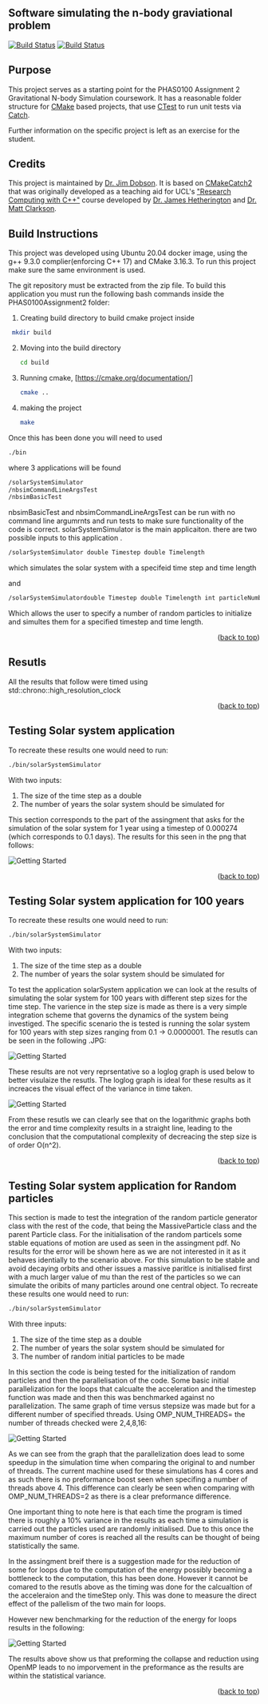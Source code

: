 Software simulating the n-body graviational problem
------------------

[![Build Status](https://travis-ci.com/[USERNAME]/PHAS0100Assignment2.svg?branch=master)](https://travis-ci.com/[USERNAME]/PHAS0100Assignment2)
[![Build Status](https://ci.appveyor.com/api/projects/status/[APPVEYOR_ID]/branch/master)](https://ci.appveyor.com/project/[USERNAME]/PHAS0100Assignment2)


Purpose
-------

This project serves as a starting point for the PHAS0100 Assignment 2 Gravitational N-body Simulation coursework. It has a reasonable folder structure for [CMake](https://cmake.org/) based projects,
that use [CTest](https://cmake.org/) to run unit tests via [Catch](https://github.com/catchorg/Catch2). 

Further information on the specific project is left as an exercise for the student.


Credits
-------

This project is maintained by [Dr. Jim Dobson](https://www.ucl.ac.uk/physics-astronomy/people/dr-jim-dobson). It is based on [CMakeCatch2](https://github.com/UCL/CMakeCatch2.git) that was originally developed as a teaching aid for UCL's ["Research Computing with C++"](http://rits.github-pages.ucl.ac.uk/research-computing-with-cpp/)
course developed by [Dr. James Hetherington](http://www.ucl.ac.uk/research-it-services/people/james)
and [Dr. Matt Clarkson](https://iris.ucl.ac.uk/iris/browse/profile?upi=MJCLA42).


Build Instructions
------------------

This project was developed using Ubuntu 20.04 docker image, using the g++ 9.3.0 complier(enforcing C++ 17) and CMake 3.16.3.
To run this project make sure the same environment is used.

The git repository must be extracted from the zip file. 
To build this application you must run the following bash commands inside the PHAS0100Assignment2 folder:

1. Creating build directory to build cmake project inside
  ```sh
   mkdir build
   ```
2. Moving into the build directory
   ```sh
   cd build
   ```
3. Running cmake, [https://cmake.org/documentation/]
   ```sh
   cmake ..
   ```
4. making the project
   ```sh
   make
   ```
Once this has been done you will need to used
```sh
./bin
```
where 3 applications will be found 
```sh
/solarSystemSimulator
/nbsimCommandLineArgsTest 
/nbsimBasicTest 
```
nbsimBasicTest and nbsimCommandLineArgsTest can be run with no command line argumrnts and run tests to make sure functionality of the code is correct.
solarSystemSimulator is the main applicaiton.
there are two possible inputs to this application .
```sh
/solarSystemSimulator double Timestep double Timelength 
```
which simulates the solar system with a specifeid time step and time length

and 
```sh
/solarSystemSimulatordouble Timestep double Timelength int particleNumber
```
Which allows the user to specify a number of random particles to initialize and simultes them for a specified timestep and time length.


<p align="right">(<a href="#top">back to top</a>)</p>

Resutls
-----------
All the results that follow were timed using 
std::chrono::high_resolution_clock

<p align="right">(<a href="#top">back to top</a>)</p>

Testing Solar system application
---------------------------------
To recreate these results one would need to run:
```sh
./bin/solarSystemSimulator 
```
With two inputs:
1. The size of the time step as a double
2. The number of years the solar system should be simulated for

This section corresponds to the part of the assingment that asks for the simulation of the solar system for 1 year using a timestep of 0.000274 (which corresponds to 0.1 days). The results for this seen in the png that follows:

![Getting Started](Results/Solar_system_sim_1_year.png)
<p align="right">(<a href="#top">back to top</a>)</p>

Testing Solar system application for 100 years
---------------------------------
To recreate these results one would need to run:
```sh
./bin/solarSystemSimulator 
```
With two inputs:
1. The size of the time step as a double
2. The number of years the solar system should be simulated for

To test the application solarSystem application we can look at the results of simulating the solar system for 100 years with different step sizes for the time step. The varience in the step size is made as there is a very simple integration scheme that governs the dynamics of the system being investiged.
The specific scenario the is tested is running the solar system for 100 years with step sizes ranging from 0.1 -> 0.0000001.
The resutls can be seen in the following .JPG:

![Getting Started](Results/100_year_sim.JPG)

These results are not very reprsentative so a loglog graph is used below to better visulaize the resutls. The loglog graph is ideal for these results as it increaces the visual effect of the variance in time taken.

![Getting Started](Results/loglog_100_year.JPG)

From these resutls we can clearly see that on the logarithmic graphs both the error and time complexity results in a straight line, leading to the conclusion that the computational complexity of decreacing the step size is of order O(n^2).  
<p align="right">(<a href="#top">back to top</a>)</p>

Testing Solar system application for Random particles
---------------------------------
This section is made to test the integration of the random particle generator class with the rest of the code, that being the MassiveParticle class and the parent Particle class. For the initialisation of the random particels some stable equations of motion are used as seen in the assingment pdf. No results for the error will be shown here as we are not interested in it as it behaves identially to the scenario above. For this simulation to be stable and avoid decaying orbits and other issues a massive paritlce is initialised first with a much larger value of mu than the rest of the particles so we can simulate the oribits of many particles around one central object.
To recreate these results one would need to run:
```sh
./bin/solarSystemSimulator 
```
With three inputs:
1. The size of the time step as a double
2. The number of years the solar system should be simulated for
3. The number of random initial particles to be made

In this section the code is being tested for the initialization of random particles and then the parallelisation of the code.
Some basic initial parallelization for the loops that calcualte the acceleration and the timestep function was made and then this was benchmarked against no parallelization. The same graph of time versus stepsize was made but for a different number of specified threads. Using OMP_NUM_THREADS= the number of threads checked were 2,4,8,16:

![Getting Started](Results/Benchmarking.JPG)

As we can see from the graph that the parallelization does lead to some speedup in the simulation time when comparing the original to and number of threads. The current machine used for these simulations has 4 cores and as such there is no preformance boost seen when specifing a number of threads above 4. This difference can clearly be seen when comparing with OMP_NUM_THREADS=2 as there is a clear preformance difference.

One important thing to note here is that each time the program is timed there is roughly a 10% variance in the results as each time a simulation is carried out the particles used are randomly initialised. Due to this once the maximum number of cores is reached all the results can be thought of being statistically the same.

In the assingment breif there is a suggestion made for the reduction of some for loops due to the computation of the energy possibly becoming a bottleneck to the computation, this has been done. However it cannot be comared to the resutls above as the timing was done for the calcualtion of the acceleraion and the timeStep only. This was done to measure the direct effect of the pallelism of the two main for loops.

However new benchmarking for the reduction of the energy for loops results in the following:

![Getting Started](Results/reduction.JPG)

The results above show us that preforming the collapse and reduction using OpenMP leads to no imporvement in the preformance as the results are within the statistical variance.

<p align="right">(<a href="#top">back to top</a>)</p>

